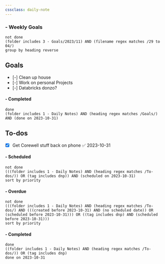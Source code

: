 ```yaml
---
cssclass: daily-note
---
```

### - Weekly Goals
```tasks
not done
(folder includes 3 - Goals/2023/11) AND (filename regex matches /29 to 04/)
group by heading reverse
```
## Goals
- [-] Clean up house
- [-] Work on personal Projects
- [-] Databricks donzo?
#### - Completed
```tasks
done
(folder includes 1 - Daily Notes) AND (heading regex matches /Goals/) AND (done on 2023-10-31)
```
## To-dos
- [x] Get Corewell stuff back on phone ✅ 2023-10-31

#### - Scheduled
```tasks
not done
(((folder includes 1 - Daily Notes) AND (heading regex matches /To-dos/)) OR (tag includes dnp)) AND (scheduled on 2023-10-31)
sort by priority
```
#### - Overdue
```tasks
not done
(((folder includes 1 - Daily Notes) AND (heading regex matches /To-dos/) AND (((created before 2023-10-31) AND (no scheduled date)) OR (scheduled before 2023-10-31))) OR ((tag includes dnp) AND (scheduled before 2023-10-31)))
sort by priority
```
#### - Completed
```tasks
done
((folder includes 1 - Daily Notes) AND (heading regex matches /To-dos/)) OR (tag includes dnp)
done on 2023-10-31
```

